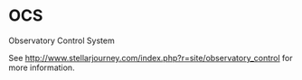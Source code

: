 # OCS
Observatory Control System

See http://www.stellarjourney.com/index.php?r=site/observatory_control for more information.
